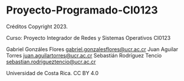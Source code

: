 # Proyecto-Programado-CI0123
Créditos
Copyright 2023.

Curso: Proyecto Integrador de Redes y Sistemas Operativos CI0123

Gabriel Gonzáles Flores gabriel.gonzalesflores@ucr.ac.cr 
Juan Aguilar Torres juan.aguilartorres@ucr.ac.cr 
Sebastián Rodríguez Tencio sebastian.rodrigueztencio@ucr.ac.cr

Universidad de Costa Rica. CC BY 4.0
